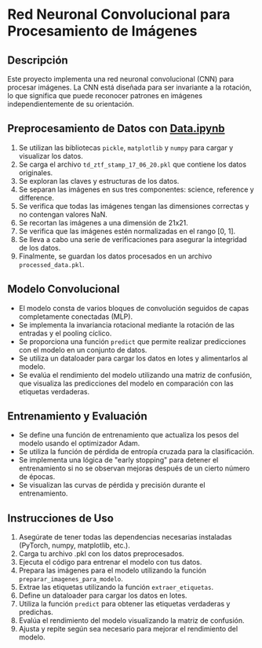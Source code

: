 # Red Neuronal Convolucional para Procesamiento de Imágenes

## Descripción
Este proyecto implementa una red neuronal convolucional (CNN) para procesar imágenes. La CNN está diseñada para ser invariante a la rotación, lo que significa que puede reconocer patrones en imágenes independientemente de su orientación.

## Preprocesamiento de Datos con [Data.ipynb](https://github.com/milanPCJ/The_big_proyect/blob/main/Data.ipynb)
1. Se utilizan las bibliotecas `pickle`, `matplotlib` y `numpy` para cargar y visualizar los datos.
2. Se carga el archivo `td_ztf_stamp_17_06_20.pkl` que contiene los datos originales.
3. Se exploran las claves y estructuras de los datos.
4. Se separan las imágenes en sus tres componentes: science, reference y difference.
5. Se verifica que todas las imágenes tengan las dimensiones correctas y no contengan valores NaN.
6. Se recortan las imágenes a una dimensión de 21x21.
7. Se verifica que las imágenes estén normalizadas en el rango [0, 1].
8. Se lleva a cabo una serie de verificaciones para asegurar la integridad de los datos.
9. Finalmente, se guardan los datos procesados en un archivo `processed_data.pkl`.


## Modelo Convolucional
- El modelo consta de varios bloques de convolución seguidos de capas completamente conectadas (MLP).
- Se implementa la invariancia rotacional mediante la rotación de las entradas y el pooling cíclico.
- Se proporciona una función `predict` que permite realizar predicciones con el modelo en un conjunto de datos.
- Se utiliza un dataloader para cargar los datos en lotes y alimentarlos al modelo.
- Se evalúa el rendimiento del modelo utilizando una matriz de confusión, que visualiza las predicciones del modelo en comparación con las etiquetas verdaderas.


## Entrenamiento y Evaluación
- Se define una función de entrenamiento que actualiza los pesos del modelo usando el optimizador Adam.
- Se utiliza la función de pérdida de entropía cruzada para la clasificación.
- Se implementa una lógica de "early stopping" para detener el entrenamiento si no se observan mejoras después de un cierto número de épocas.
- Se visualizan las curvas de pérdida y precisión durante el entrenamiento.

## Instrucciones de Uso
1. Asegúrate de tener todas las dependencias necesarias instaladas (PyTorch, numpy, matplotlib, etc.).
2. Carga tu archivo .pkl con los datos preprocesados.
3. Ejecuta el código para entrenar el modelo con tus datos.
4. Prepara las imágenes para el modelo utilizando la función `preparar_imagenes_para_modelo`.
5. Extrae las etiquetas utilizando la función `extraer_etiquetas`.
6. Define un dataloader para cargar los datos en lotes.
7. Utiliza la función `predict` para obtener las etiquetas verdaderas y predichas.
8. Evalúa el rendimiento del modelo visualizando la matriz de confusión.
9. Ajusta y repite según sea necesario para mejorar el rendimiento del modelo.
